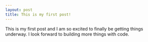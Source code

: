 ```yaml
---
layout: post
title: This is my first post!
---
```


This is my first post and I am so excited to finally be getting things underway. I look forward to building more things with code. 
